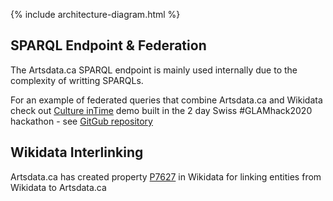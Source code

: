 
{% include architecture-diagram.html %}

SPARQL Endpoint & Federation
--------------

The Artsdata.ca SPARQL endpoint is mainly used internally due to the complexity of writting SPARQLs. 

For an example of federated queries that combine Artsdata.ca and Wikidata check out [Culture inTime](https://culture-intime.herokuapp.com) demo built in the 2 day Swiss #GLAMhack2020 hackathon - see [GitGub repository](https://github.com/saumier/GLAMhack2020-Culture-inTime)

## Wikidata Interlinking

Artsdata.ca has created property [P7627](https://www.wikidata.org/wiki/Property:P7627) in Wikidata for linking entities from Wikidata to Artsdata.ca